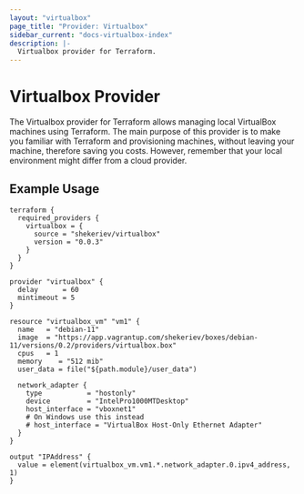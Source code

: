 ```yaml
---
layout: "virtualbox"
page_title: "Provider: Virtualbox"
sidebar_current: "docs-virtualbox-index"
description: |-
  Virtualbox provider for Terraform.
---
```


# Virtualbox Provider

The Virtualbox provider for Terraform allows managing local VirtualBox machines
using Terraform. The main purpose of this provider is to make you familiar with
Terraform and provisioning machines, without leaving your machine, therefore
saving you costs. However, remember that your local environment might differ
from a cloud provider.

## Example Usage

```hcl
terraform {
  required_providers {
    virtualbox = {
      source = "shekeriev/virtualbox"
      version = "0.0.3"
    }
  }
}

provider "virtualbox" {
  delay      = 60
  mintimeout = 5
}

resource "virtualbox_vm" "vm1" {
  name   = "debian-11"
  image  = "https://app.vagrantup.com/shekeriev/boxes/debian-11/versions/0.2/providers/virtualbox.box"
  cpus   = 1
  memory    = "512 mib"
  user_data = file("${path.module}/user_data")

  network_adapter {
    type           = "hostonly"
    device         = "IntelPro1000MTDesktop"
    host_interface = "vboxnet1"
    # On Windows use this instead
    # host_interface = "VirtualBox Host-Only Ethernet Adapter"
  }
}

output "IPAddress" {
  value = element(virtualbox_vm.vm1.*.network_adapter.0.ipv4_address, 1)
}

```
